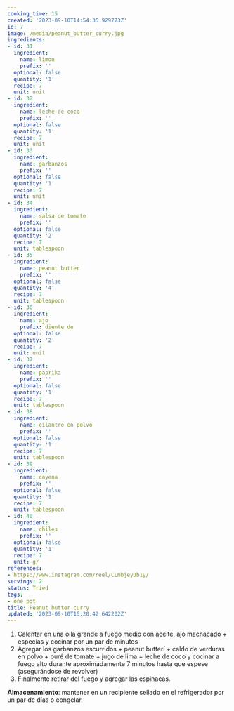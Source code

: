 ```yaml
---
cooking_time: 15
created: '2023-09-10T14:54:35.929773Z'
id: 7
image: /media/peanut_butter_curry.jpg
ingredients:
- id: 31
  ingredient:
    name: limon
    prefix: ''
  optional: false
  quantity: '1'
  recipe: 7
  unit: unit
- id: 32
  ingredient:
    name: leche de coco
    prefix: ''
  optional: false
  quantity: '1'
  recipe: 7
  unit: unit
- id: 33
  ingredient:
    name: garbanzos
    prefix: ''
  optional: false
  quantity: '1'
  recipe: 7
  unit: unit
- id: 34
  ingredient:
    name: salsa de tomate
    prefix: ''
  optional: false
  quantity: '2'
  recipe: 7
  unit: tablespoon
- id: 35
  ingredient:
    name: peanut butter
    prefix: ''
  optional: false
  quantity: '4'
  recipe: 7
  unit: tablespoon
- id: 36
  ingredient:
    name: ajo
    prefix: diente de
  optional: false
  quantity: '2'
  recipe: 7
  unit: unit
- id: 37
  ingredient:
    name: paprika
    prefix: ''
  optional: false
  quantity: '1'
  recipe: 7
  unit: tablespoon
- id: 38
  ingredient:
    name: cilantro en polvo
    prefix: ''
  optional: false
  quantity: '1'
  recipe: 7
  unit: tablespoon
- id: 39
  ingredient:
    name: cayena
    prefix: ''
  optional: false
  quantity: '1'
  recipe: 7
  unit: tablespoon
- id: 40
  ingredient:
    name: chiles
    prefix: ''
  optional: false
  quantity: '1'
  recipe: 7
  unit: gr
references:
- https://www.instagram.com/reel/CLmbjeyJb1y/
servings: 2
status: Tried
tags:
- one pot
title: Peanut butter curry
updated: '2023-09-10T15:20:42.642202Z'
---
```


1. Calentar en una olla grande a fuego medio con aceite, ajo machacado + especias y cocinar por un par de minutos⁣
2.  Agregar los garbanzos escurridos + peanut butterí + caldo de verduras en polvo + puré de tomate + jugo de lima + leche de coco y cocinar a fuego alto durante aproximadamente 7 minutos hasta que espese (asegurándose de revolver) ⁣
3. Finalmente retirar del fuego y agregar las espinacas.

**Almacenamiento**: mantener en un recipiente sellado en el refrigerador por un par de días o congelar.

